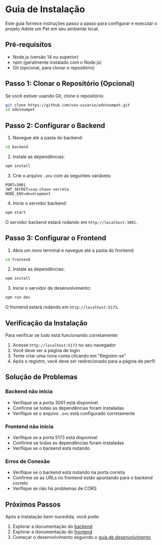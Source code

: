 # Guia de Instalação

Este guia fornece instruções passo a passo para configurar e executar o projeto Adote um Pet em seu ambiente local.

## Pré-requisitos

- Node.js (versão 14 ou superior)
- npm (geralmente instalado com o Node.js)
- Git (opcional, para clonar o repositório)

## Passo 1: Clonar o Repositório (Opcional)

Se você estiver usando Git, clone o repositório:

```bash
git clone https://github.com/seu-usuario/adoteumpet.git
cd adoteumpet
```

## Passo 2: Configurar o Backend

1. Navegue até a pasta do backend:
```bash
cd backend
```

2. Instale as dependências:
```bash
npm install
```

3. Crie o arquivo `.env` com as seguintes variáveis:
```
PORT=3001
JWT_SECRET=sua-chave-secreta
NODE_ENV=development
```

4. Inicie o servidor backend:
```bash
npm start
```

O servidor backend estará rodando em `http://localhost:3001`.

## Passo 3: Configurar o Frontend

1. Abra um novo terminal e navegue até a pasta do frontend:
```bash
cd frontend
```

2. Instale as dependências:
```bash
npm install
```

3. Inicie o servidor de desenvolvimento:
```bash
npm run dev
```

O frontend estará rodando em `http://localhost:5173`.

## Verificação da Instalação

Para verificar se tudo está funcionando corretamente:

1. Acesse `http://localhost:5173` no seu navegador
2. Você deve ver a página de login
3. Tente criar uma nova conta clicando em "Registre-se"
4. Após o registro, você deve ser redirecionado para a página de perfil

## Solução de Problemas

### Backend não inicia
- Verifique se a porta 3001 está disponível
- Confirme se todas as dependências foram instaladas
- Verifique se o arquivo `.env` está configurado corretamente

### Frontend não inicia
- Verifique se a porta 5173 está disponível
- Confirme se todas as dependências foram instaladas
- Verifique se o backend está rodando

### Erros de Conexão
- Verifique se o backend está rodando na porta correta
- Confirme se as URLs no frontend estão apontando para o backend correto
- Verifique se não há problemas de CORS

## Próximos Passos

Após a instalação bem-sucedida, você pode:
1. Explorar a documentação do [backend](backend.md)
2. Explorar a documentação do [frontend](frontend.md)
3. Começar o desenvolvimento seguindo o [guia de desenvolvimento](development.md) 